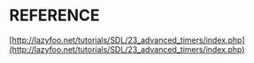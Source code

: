 # REFERENCE

[http://lazyfoo.net/tutorials/SDL/23_advanced_timers/index.php](http://lazyfoo.net/tutorials/SDL/23_advanced_timers/index.php)
